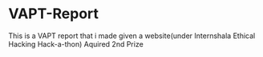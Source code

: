 # VAPT-Report

This is a VAPT report that i made given a website(under Internshala Ethical Hacking Hack-a-thon)
Aquired 2nd Prize
